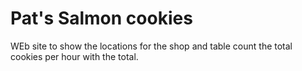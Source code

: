 # Pat's Salmon cookies 
WEb site to show the locations for the shop and table count the total cookies per hour with the total.
